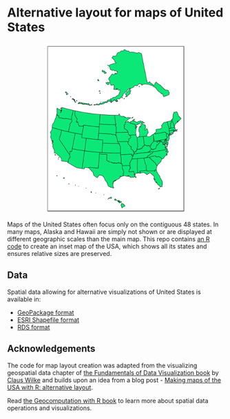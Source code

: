 Alternative layout for maps of United States
================

<img src="figs/us_albers_alt.png" height="400" style="display: block; margin: auto;" />

Maps of the United States often focus only on the contiguous 48 states.
In many maps, Alaska and Hawaii are simply not shown or are displayed at
different geographic scales than the main map. This repo contains [an R
code](https://github.com/Nowosad/us-map-alternative-layout/blob/master/R/01_create_alternative_layout.R)
to create an inset map of the USA, which shows all its states and
ensures relative sizes are preserved.

## Data

Spatial data allowing for alternative visualizations of United States is
available in:

  - [GeoPackage
    format](https://github.com/Nowosad/us-map-alternative-layout/raw/master/data/us_albers_alt.gpkg)
  - [ESRI Shapefile
    format](https://github.com/Nowosad/us-map-alternative-layout/raw/master/data/us_albers_alt_shp.zip)
  - [RDS
    format](https://github.com/Nowosad/us-map-alternative-layout/raw/master/data/us_albers_alt.rds)

## Acknowledgements

The code for map layout creation was adapted from the visualizing
geospatial data chapter of [the Fundamentals of Data Visualization
book](https://serialmentor.com/dataviz/geospatial-data.html) by [Claus
Wilke](https://twitter.com/ClausWilke) and builds upon an idea from a
blog post - [Making maps of the USA with R: alternative
layout](https://nowosad.github.io/post/making-alternative-inset-maps-of-the-usa/).

Read [the Geocomputation with R
book](https://geocompr.robinlovelace.net/) to learn more about spatial
data operations and visualizations.
